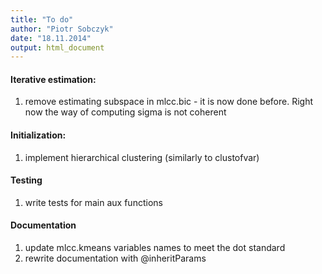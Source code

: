 ```yaml
---
title: "To do"
author: "Piotr Sobczyk"
date: "18.11.2014"
output: html_document
---
```


#### Iterative estimation:

1. remove estimating subspace in mlcc.bic - it is now done before. Right now the 
  way of computing sigma is not coherent

#### Initialization:

1. implement hierarchical clustering (similarly to clustofvar)

#### Testing

1. write tests for main aux functions

#### Documentation

1. update mlcc.kmeans variables names to meet the dot standard
2. rewrite documentation with @inheritParams
